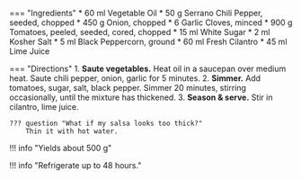=== "Ingredients"
    * 60 ml Vegetable Oil
    * 50 g Serrano Chili Pepper, seeded, chopped
    * 450 g Onion, chopped
    * 6 Garlic Cloves, minced
    * 900 g Tomatoes, peeled, seeded, cored, chopped
    * 15 ml White Sugar
    * 2 ml Kosher Salt
    * 5 ml Black Peppercorn, ground
    * 60 ml Fresh Cilantro
    * 45 ml Lime Juice

=== "Directions"
    1. **Saute vegetables.** Heat oil in a saucepan over medium heat. Saute chili pepper, onion, garlic for 5 minutes.
    2. **Simmer.** Add tomatoes, sugar, salt, black pepper. Simmer 20 minutes, stirring occasionally, until the mixture has thickened.
    3. **Season & serve.** Stir in cilantro, lime juice.

    ??? question "What if my salsa looks too thick?"
        Thin it with hot water.

!!! info "Yields about 500 g"

!!! info "Refrigerate up to 48 hours."

[^1]: {{ cite.bittman_how_to_cook_everything }}

